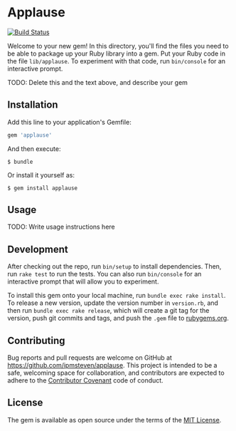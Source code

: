 # Applause

[![Build
Status](https://travis-ci.org/ipmsteven/applause.svg?branch=master)](https://travis-ci.org/ipmsteven/applause)

Welcome to your new gem! In this directory, you'll find the files you need to be able to package up your Ruby library into a gem. Put your Ruby code in the file `lib/applause`. To experiment with that code, run `bin/console` for an interactive prompt.

TODO: Delete this and the text above, and describe your gem

## Installation

Add this line to your application's Gemfile:

```ruby
gem 'applause'
```

And then execute:

    $ bundle

Or install it yourself as:

    $ gem install applause

## Usage

TODO: Write usage instructions here

## Development

After checking out the repo, run `bin/setup` to install dependencies. Then, run `rake test` to run the tests. You can also run `bin/console` for an interactive prompt that will allow you to experiment.

To install this gem onto your local machine, run `bundle exec rake install`. To release a new version, update the version number in `version.rb`, and then run `bundle exec rake release`, which will create a git tag for the version, push git commits and tags, and push the `.gem` file to [rubygems.org](https://rubygems.org).

## Contributing

Bug reports and pull requests are welcome on GitHub at https://github.com/ipmsteven/applause. This project is intended to be a safe, welcoming space for collaboration, and contributors are expected to adhere to the [Contributor Covenant](contributor-covenant.org) code of conduct.


## License

The gem is available as open source under the terms of the [MIT License](http://opensource.org/licenses/MIT).

